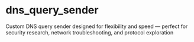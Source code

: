 # dns_query_sender
Custom DNS query sender designed for flexibility and speed — perfect for security research, network troubleshooting, and protocol exploration
